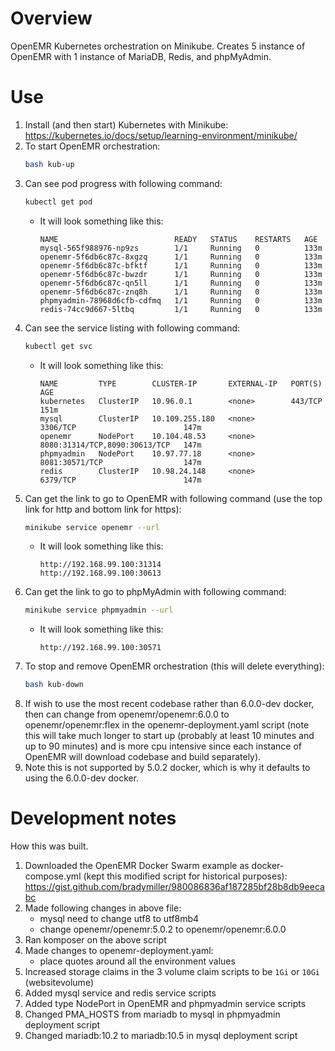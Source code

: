 # Overview
OpenEMR Kubernetes orchestration on Minikube. Creates 5 instance of OpenEMR with 1 instance of MariaDB, Redis, and phpMyAdmin.

# Use
1. Install (and then start) Kubernetes with Minikube: https://kubernetes.io/docs/setup/learning-environment/minikube/
2. To start OpenEMR orchestration:
    ```bash
    bash kub-up
    ```
3. Can see pod progress with following command:
    ```bash
    kubectl get pod
    ```
      - It will look something like this:
          ```console
          NAME                          READY   STATUS    RESTARTS   AGE
          mysql-565f988976-np9zs        1/1     Running   0          133m
          openemr-5f6db6c87c-8xgzq      1/1     Running   0          133m
          openemr-5f6db6c87c-bfktf      1/1     Running   0          133m
          openemr-5f6db6c87c-bwzdr      1/1     Running   0          133m
          openemr-5f6db6c87c-qn5ll      1/1     Running   0          133m
          openemr-5f6db6c87c-znq8h      1/1     Running   0          133m
          phpmyadmin-78968d6cfb-cdfmq   1/1     Running   0          133m
          redis-74cc9d667-5ltbq         1/1     Running   0          133m
          ```
4. Can see the service listing with following command:
    ```bash
    kubectl get svc
    ```
      - It will look something like this:
          ```console
          NAME         TYPE        CLUSTER-IP       EXTERNAL-IP   PORT(S)                         AGE
          kubernetes   ClusterIP   10.96.0.1        <none>        443/TCP                         151m
          mysql        ClusterIP   10.109.255.180   <none>        3306/TCP                        147m
          openemr      NodePort    10.104.48.53     <none>        8080:31314/TCP,8090:30613/TCP   147m
          phpmyadmin   NodePort    10.97.77.18      <none>        8081:30571/TCP                  147m
          redis        ClusterIP   10.98.24.148     <none>        6379/TCP                        147m
          ```
5. Can get the link to go to OpenEMR with following command (use the top link for http and bottom link for https):
    ```bash
    minikube service openemr --url
    ```
      - It will look something like this:
          ```console
          http://192.168.99.100:31314
          http://192.168.99.100:30613
          ```
6. Can get the link to go to phpMyAdmin with following command:
    ```bash
    minikube service phpmyadmin --url
    ```
      - It will look something like this:
          ```console
          http://192.168.99.100:30571
          ``` 
7. To stop and remove OpenEMR orchestration (this will delete everything):
    ```bash
    bash kub-down
    ```
8. If wish to use the most recent codebase rather than 6.0.0-dev docker, then can change from openemr/openemr:6.0.0 to openemr/openemr:flex in the openemr-deployment.yaml script (note this will take much longer to start up (probably at least 10 minutes and up to 90 minutes) and is more cpu intensive since each instance of OpenEMR will download codebase and build separately).
9. Note this is not supported by 5.0.2 docker, which is why it defaults to using the 6.0.0-dev docker.

# Development notes
How this was built.
1. Downloaded the OpenEMR Docker Swarm example as docker-compose.yml (kept this modified script for historical purposes): https://gist.github.com/bradymiller/980086836af187285bf28b8db9eecabc
2. Made following changes in above file:
    - mysql need to change utf8 to utf8mb4
    - change openemr/openemr:5.0.2 to openemr/openemr:6.0.0
3. Ran komposer on the above script
4. Made changes to openemr-deployment.yaml:
    - place quotes around all the environment values
5. Increased storage claims in the 3 volume claim scripts to be `1Gi` or `10Gi` (websitevolume)
6. Added mysql service and redis service scripts
7. Added type NodePort in OpenEMR and phpmyadmin service scripts
8. Changed PMA_HOSTS from mariadb to mysql in phpmyadmin deployment script
9. Changed mariadb:10.2 to mariadb:10.5 in mysql deployment script

